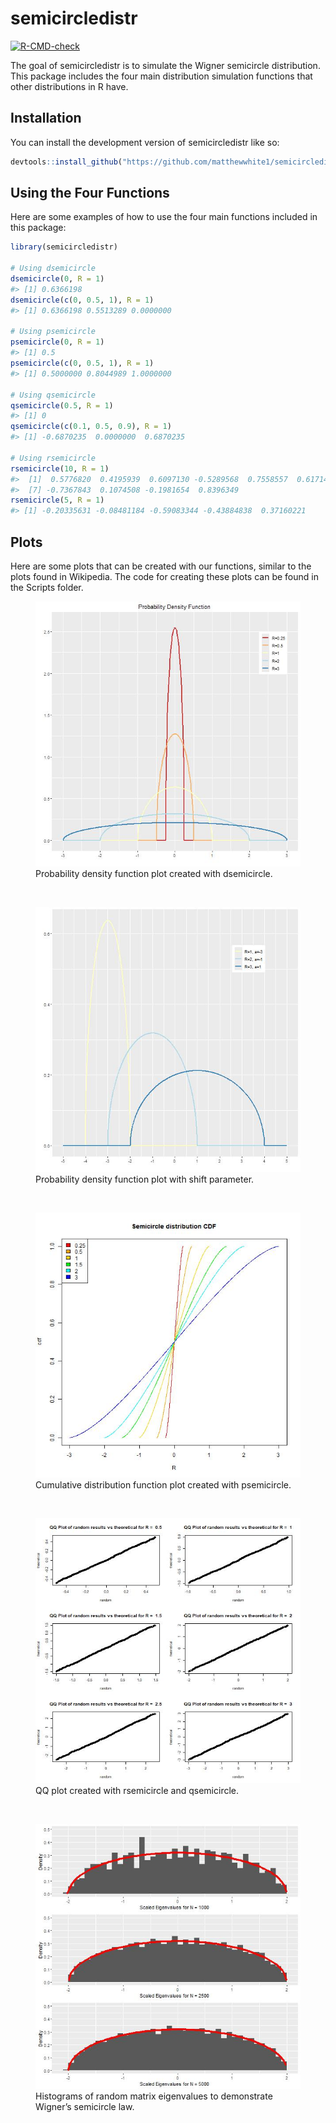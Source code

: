 
<!-- README.md is generated from README.Rmd. Please edit that file -->

# semicircledistr

<!-- badges: start -->

[![R-CMD-check](https://github.com/matthewwhite1/semicircledistr/actions/workflows/R-CMD-check.yaml/badge.svg)](https://github.com/matthewwhite1/semicircledistr/actions/workflows/R-CMD-check.yaml)
<!-- badges: end -->

The goal of semicircledistr is to simulate the Wigner semicircle
distribution. This package includes the four main distribution
simulation functions that other distributions in R have.

## Installation

You can install the development version of semicircledistr like so:

``` r
devtools::install_github("https://github.com/matthewwhite1/semicircledistr")
```

## Using the Four Functions

Here are some examples of how to use the four main functions included in
this package:

``` r
library(semicircledistr)

# Using dsemicircle
dsemicircle(0, R = 1)
#> [1] 0.6366198
dsemicircle(c(0, 0.5, 1), R = 1)
#> [1] 0.6366198 0.5513289 0.0000000

# Using psemicircle
psemicircle(0, R = 1)
#> [1] 0.5
psemicircle(c(0, 0.5, 1), R = 1)
#> [1] 0.5000000 0.8044989 1.0000000

# Using qsemicircle
qsemicircle(0.5, R = 1)
#> [1] 0
qsemicircle(c(0.1, 0.5, 0.9), R = 1)
#> [1] -0.6870235  0.0000000  0.6870235

# Using rsemicircle
rsemicircle(10, R = 1)
#>  [1]  0.5776820  0.4195939  0.6097130 -0.5289568  0.7558557  0.6171496
#>  [7] -0.7367843  0.1074508 -0.1981654  0.8396349
rsemicircle(5, R = 1)
#> [1] -0.20335631 -0.08481184 -0.59083344 -0.43884838  0.37160221
```

## Plots

Here are some plots that can be created with our functions, similar to
the plots found in Wikipedia. The code for creating these plots can be
found in the Scripts folder.

<figure>
<img src="Plots/PDF_plot.jpeg"
alt="Probability density function plot created with dsemicircle." />
<figcaption aria-hidden="true">Probability density function plot created
with dsemicircle.</figcaption>
</figure>

<p>

 
</p>

<figure>
<img src="Plots/PDF_plot_shift.jpeg"
alt="Probability density function plot with shift parameter." />
<figcaption aria-hidden="true">Probability density function plot with
shift parameter.</figcaption>
</figure>

<p>

 
</p>

<figure>
<img src="Plots/CDF_plot.jpeg"
alt="Cumulative distribution function plot created with psemicircle." />
<figcaption aria-hidden="true">Cumulative distribution function plot
created with psemicircle.</figcaption>
</figure>

<p>

 
</p>

<figure>
<img src="Plots/QQ_plot.jpeg"
alt="QQ plot created with rsemicircle and qsemicircle." />
<figcaption aria-hidden="true">QQ plot created with rsemicircle and
qsemicircle.</figcaption>
</figure>

<p>

 
</p>

<figure>
<img src="Plots/SemiLaw.jpeg"
alt="Histograms of random matrix eigenvalues to demonstrate Wigner’s semicircle law." />
<figcaption aria-hidden="true">Histograms of random matrix eigenvalues
to demonstrate Wigner’s semicircle law.</figcaption>
</figure>
